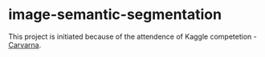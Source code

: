 # image-semantic-segmentation

This project is initiated because of the attendence of Kaggle competetion - [Carvarna](https://www.kaggle.com/c/carvana-image-masking-challenge).
